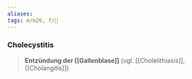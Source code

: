 ```yaml
---
aliases: 
tags: m/m26, f/💩
---
```

### Cholecystitis
> **Entzündung der [[Gallenblase]]** (vgl. [[Cholelithiasis]], [[Cholangitis]])